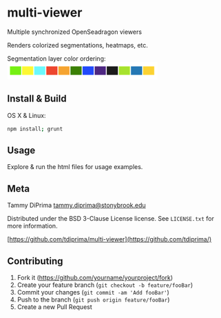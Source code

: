 # multi-viewer

Multiple synchronized OpenSeadragon viewers

Renders colorized segmentations, heatmaps, etc.

Segmentation layer color ordering:<br>
![](images/color-ordering.png)

## Install & Build

OS X & Linux:

```sh
npm install; grunt
```

## Usage

Explore & run the html files for usage examples.

## Meta

Tammy DiPrima tammy.diprima@stonybrook.edu

Distributed under the BSD 3-Clause License license. See ``LICENSE.txt`` for more information.

[https://github.com/tdiprima/multi-viewer](https://github.com/tdiprima/)

## Contributing

1. Fork it (<https://github.com/yourname/yourproject/fork>)
2. Create your feature branch (`git checkout -b feature/fooBar`)
3. Commit your changes (`git commit -am 'Add fooBar'`)
4. Push to the branch (`git push origin feature/fooBar`)
5. Create a new Pull Request
